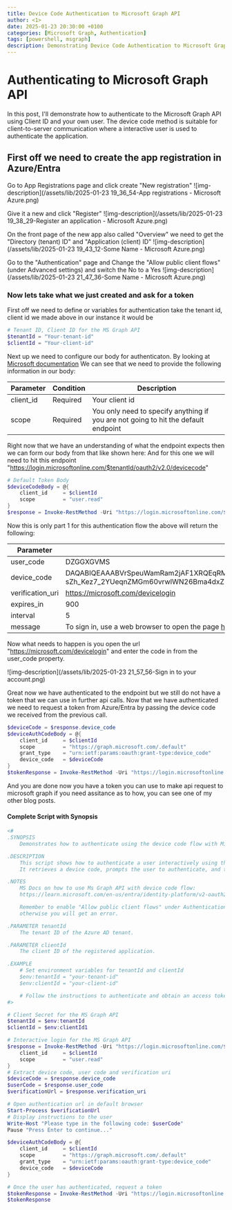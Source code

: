 ```yaml
---
title: Device Code Authentication to Microsoft Graph API
author: <1>
date: 2025-01-23 20:30:00 +0100
categories: [Microsoft Graph, Authentication]
tags: [powershell, msgraph]
description: Demonstrating Device Code Authentication to Microsoft Graph
---
```



# Authenticating to Microsoft Graph API

In this post, I'll demonstrate how to authenticate to the Microsoft Graph API using Client ID and your own user.
The device code method is suitable for client-to-server communication where a interactive user is used to authenticate the application.


## First off we need to create the app registration in Azure/Entra

Go to App Registrations page and click create "New registration"
![img-description](/assets/lib/2025-01-23 19_36_54-App registrations - Microsoft Azure.png)

Give it a new and click "Register"
![img-description](/assets/lib/2025-01-23 19_38_29-Register an application - Microsoft Azure.png)

On the front page of the new app also called "Overview" we need to get the "Directory (tenant) ID" and "Application (client) ID"
![img-description](/assets/lib/2025-01-23 19_43_12-Some Name - Microsoft Azure.png)

Go to the "Authentication" page and Change the "Allow public client flows" (under Advanced settings) and switch the No to a Yes
![img-description](/assets/lib/2025-01-23 21_47_36-Some Name - Microsoft Azure.png)


### Now lets take what we just created and ask for a token

First off we need to define or variables for authentication take the tenant id, client id we made above in our instance it would be

```powershell
# Tenant ID, Client ID for the MS Graph API
$tenantId = "Your-tenant-id"
$clientId = "Your-client-id"
```

Next up we need to configure our body for authenticaton.
By looking at [Microsoft documentation](https://learn.microsoft.com/en-us/entra/identity-platform/v2-oauth2-device-code#device-authorization-request)
We can see that we need to provide the following information in our body:
<table>
  <thead>
    <tr>
      <th>Parameter</th>
      <th>Condition</th>
      <th>Description</th>
    </tr>
  </thead>
  <tbody>
    <tr>
      <td>client_id</td>
      <td>Required</td>
      <td>Your client id</td>
    </tr>
    <tr>
      <td>scope</td>
      <td>Required</td>
      <td>You only need to specify anything if you are not going to hit the default endpoint</td>
    </tr>
  </tbody>
</table>

Right now that we have an understanding of what the endpoint expects then we can form our body from that like shown here:
And for this one we will need to hit this endpoint "https://login.microsoftonline.com/$tenantId/oauth2/v2.0/devicecode"

```powershell
# Default Token Body
$deviceCodeBody = @{
    client_id     = $clientId
    scope         = "user.read"
}
$response = Invoke-RestMethod -Uri "https://login.microsoftonline.com/$tenantId/oauth2/v2.0/devicecode" -Method POST -Body $deviceCodeBody
```

Now this is only part 1 for this authentication flow the above will return the following:
<table>
  <thead>
    <tr>
      <th>Parameter</th>
      <th>Value</th>
    </tr>
  </thead>
  <tbody>
    <tr>
      <td>user_code</td>
      <td>DZGGXGVMS</td>
    </tr>
    <tr>
      <td>device_code</td>
      <td>DAQABIQEAAABVrSpeuWamRam2jAF1XRQEqRMWPvYmVZEDueczEXye3hct6Y9FNvOI1RMwpHdzgqUG7YFug2Cy2MeKDSTHwvN1XXNta6zeZ0PczF_y7lAgI4CuwoEs4FyylYmFmrgmAgySI0nOATyIbe-sZh_Kez7_2YUeqnZMGm60vrwlWN26Bma4dxZR58KGVMpno2Il2LogAA</td>
    </tr>
    <tr>
      <td>verification_uri</td>
      <td><a href="https://microsoft.com/devicelogin">https://microsoft.com/devicelogin</a></td>
    </tr>
    <tr>
      <td>expires_in</td>
      <td>900</td>
    </tr>
    <tr>
      <td>interval</td>
      <td>5</td>
    </tr>
    <tr>
      <td>message</td>
      <td>To sign in, use a web browser to open the page <a href="https://microsoft.com/devicelogin">https://microsoft.com/devicelogin</a> and enter the code DZGGXGVMS to authenticate.</td>
    </tr>
  </tbody>
</table>

Now what needs to happen is you open the url "https://microsoft.com/devicelogin" and enter the code in from the user_code property.

![img-description](/assets/lib/2025-01-23 21_57_56-Sign in to your account.png)

Great now we have authenticated to the endpoint but we still do not have a token that we can use in further api calls.
Now that we have authenticated we need to request a token from Azure/Entra by passing the device code we received from the previous call.

```powershell
$deviceCode = $response.device_code
$deviceAuthCodeBody = @{
    client_id     = $clientId
    scope         = "https://graph.microsoft.com/.default"
    grant_type    = "urn:ietf:params:oauth:grant-type:device_code"
    device_code   = $deviceCode
}
$tokenResponse = Invoke-RestMethod -Uri "https://login.microsoftonline.com/$tenantId/oauth2/v2.0/token" -Method POST -Body $deviceAuthCodeBody

```

And you are done now you have a token you can use to make api request to microsoft graph if you need assitance as to how, you can see one of my other blog posts.

#### Complete Script with Synopsis

```powershell
<#
.SYNOPSIS
    Demonstrates how to authenticate using the device code flow with Microsoft Graph API.

.DESCRIPTION
    This script shows how to authenticate a user interactively using the device code flow.
    It retrieves a device code, prompts the user to authenticate, and then requests an access token.

.NOTES
    MS Docs on how to use Ms Graph API with device code flow:
    https://learn.microsoft.com/en-us/entra/identity-platform/v2-oauth2-device-code

    Remember to enable "Allow public client flows" under Authentication - Advanced settings on the app registration
    otherwise you will get an error.

.PARAMETER tenantId
    The tenant ID of the Azure AD tenant.

.PARAMETER clientId
    The client ID of the registered application.

.EXAMPLE
    # Set environment variables for tenantId and clientId
    $env:tenantId = "your-tenant-id"
    $env:clientId = "your-client-id"

    # Follow the instructions to authenticate and obtain an access token.
#>

# Client Secret for the MS Graph API
$tenantId = $env:tenantId
$clientId = $env:clientId1

# Interactive login for the MS Graph API
$response = Invoke-RestMethod -Uri "https://login.microsoftonline.com/$tenantId/oauth2/v2.0/devicecode" -Method POST -Body @{
    client_id     = $clientId
    scope         = "user.read"
}
# Extract device code, user code and verification uri
$deviceCode = $response.device_code
$userCode = $response.user_code
$verificationUrl = $response.verification_uri

# Open authentication url in default browser
Start-Process $verificationUrl
# Display instructions to the user
Write-Host "Please type in the following code: $userCode"
Pause "Press Enter to continue..."

$deviceAuthCodeBody = @{
    client_id     = $clientId
    scope         = "https://graph.microsoft.com/.default"
    grant_type    = "urn:ietf:params:oauth:grant-type:device_code"
    device_code   = $deviceCode
}

# Once the user has authenticated, request a token
$tokenResponse = Invoke-RestMethod -Uri "https://login.microsoftonline.com/$tenantId/oauth2/v2.0/token" -Method POST -Body $deviceAuthCodeBody
$tokenResponse
```
